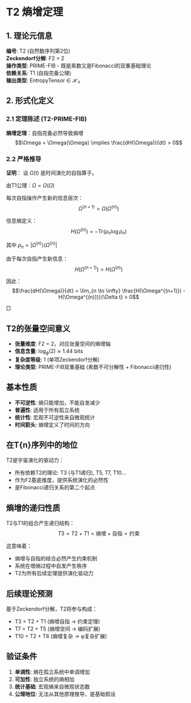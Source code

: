 # T2 熵增定理

## 1. 理论元信息
**编号**: T2 (自然数序列第2位)  
**Zeckendorf分解**: F2 = 2  
**操作类型**: PRIME-FIB - 既是素数又是Fibonacci的双重基础理论  
**依赖关系**: T1 (自指完备公理)  
**输出类型**: EntropyTensor ∈ ℋ₂

## 2. 形式化定义

### 2.1 定理陈述 (T2-PRIME-FIB)
**熵增定理**：自指完备必然导致熵增
$$\Omega = \Omega(\Omega) \implies \frac{dH(\Omega)}{dt} > 0$$

### 2.2 严格推导
**证明**：
设 $\Omega(t)$ 是时间演化的自指算子。

由T1公理：$\Omega = \Omega(\Omega)$

每次自指操作产生新的信息层次：
$$\Omega^{(n+1)} = \Omega(\Omega^{(n)})$$

信息熵定义：
$$H(\Omega^{(n)}) = -\text{Tr}(\rho_n \log \rho_n)$$

其中 $\rho_n = |\Omega^{(n)}\rangle\langle\Omega^{(n)}|$

由于每次自指产生新信息：
$$H(\Omega^{(n+1)}) > H(\Omega^{(n)})$$

因此：
$$\frac{dH(\Omega)}{dt} = \lim_{n \to \infty} \frac{H(\Omega^{(n+1)}) - H(\Omega^{(n)})}{\Delta t} > 0$$

□

## T2的张量空间意义
- **张量维度**: F2 = 2，对应张量空间的熵增轴
- **信息含量**: $\log_\phi(2) \approx 1.44$ bits
- **复杂度等级**: 1 (单项Zeckendorf分解)
- **理论类型**: PRIME-FIB双重基础 (素数不可分解性 + Fibonacci递归性)

## 基本性质
- **不可逆性**: 熵只能增加，不能自发减少
- **普遍性**: 适用于所有孤立系统
- **统计性**: 宏观不可逆性来自微观统计
- **时间箭头**: 熵增定义了时间的方向

## 在T{n}序列中的地位
T2是宇宙演化的驱动力：
- 所有依赖T2的理论: T3 (与T1递归), T5, T7, T10...
- 作为F2基底维度，提供系统演化的必然性
- 是Fibonacci递归关系的第二个起点

## 熵增的递归性质
T2与T1的组合产生递归结构：
$$T3 = T2 + T1 = \text{熵增} + \text{自指} = \text{约束}$$

这意味着：
- 熵增与自指的结合必然产生约束机制
- 系统在增熵过程中自发产生秩序
- T2为所有后续定理提供演化驱动力

## 后续理论预测
基于Zeckendorf分解，T2将参与构成：
- T3 = T2 + T1 (熵增自指 → 约束定理)
- T7 = T2 + T5 (熵增空间 → 编码扩展)
- T10 = T2 + T8 (熵增复杂 → φ复杂扩展)

## 验证条件
1. **单调性**: 熵在孤立系统中单调增加
2. **可加性**: 独立系统的熵相加
3. **统计基础**: 宏观熵来自微观状态数
4. **公理地位**: 无法从其他原理推导，是基础假设